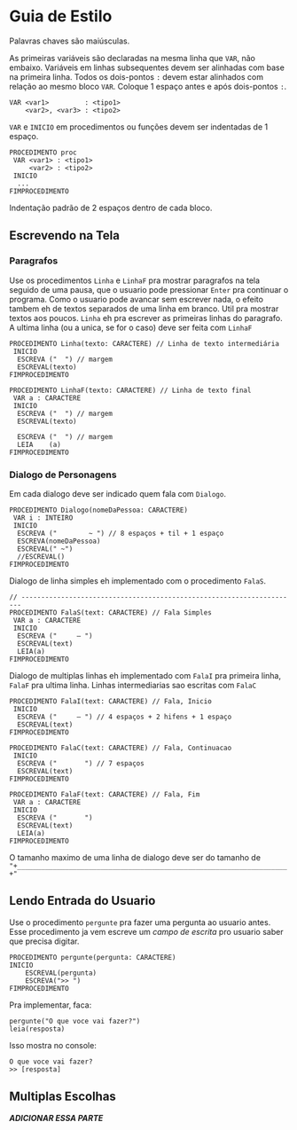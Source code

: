 # Guia de Estilo

Palavras chaves são maiúsculas.

As primeiras variáveis são declaradas na mesma linha que `VAR`, não embaixo. Variáveis em linhas subsequentes devem ser alinhadas com base na primeira linha. Todos os dois-pontos `:` devem estar alinhados com relação ao mesmo bloco `VAR`. Coloque 1 espaço antes e após dois-pontos `:`.

``` alg
VAR <var1>         : <tipo1>
    <var2>, <var3> : <tipo2>
```

`VAR` e `INICIO` em procedimentos ou funções devem ser indentadas de 1 espaço.


``` alg
PROCEDIMENTO proc
 VAR <var1> : <tipo1>
     <var2> : <tipo2>
 INICIO
  ...
FIMPROCEDIMENTO
```

Indentação padrão de 2 espaços dentro de cada bloco.

## Escrevendo na Tela

### Paragrafos
Use os procedimentos `Linha` e `LinhaF` pra mostrar paragrafos na tela seguido de uma pausa, que o usuario pode pressionar `Enter` pra continuar o programa. Como o usuario pode avancar sem escrever nada, o efeito tambem eh de textos separados de uma linha em branco. Util pra mostrar textos aos poucos. `Linha` eh pra escrever as primeiras linhas do paragrafo. A ultima linha (ou a unica, se for o caso) deve ser feita com `LinhaF`

``` alg
PROCEDIMENTO Linha(texto: CARACTERE) // Linha de texto intermediária
 INICIO
  ESCREVA ("  ") // margem
  ESCREVAL(texto)
FIMPROCEDIMENTO

PROCEDIMENTO LinhaF(texto: CARACTERE) // Linha de texto final
 VAR a : CARACTERE
 INICIO
  ESCREVA ("  ") // margem
  ESCREVAL(texto)

  ESCREVA ("  ") // margem
  LEIA    (a)
FIMPROCEDIMENTO
```

### Dialogo de Personagens

Em cada dialogo deve ser indicado quem fala com `Dialogo`.

```
PROCEDIMENTO Dialogo(nomeDaPessoa: CARACTERE)
 VAR i : INTEIRO
 INICIO
  ESCREVA ("        ~ ") // 8 espaços + til + 1 espaço
  ESCREVA(nomeDaPessoa)
  ESCREVAL(" ~")
  //ESCREVAL()
FIMPROCEDIMENTO
```

Dialogo de linha simples eh implementado com o procedimento `FalaS`.

```
// ----------------------------------------------------------------------
PROCEDIMENTO FalaS(text: CARACTERE) // Fala Simples
 VAR a : CARACTERE
 INICIO
  ESCREVA ("     — ")
  ESCREVAL(text)
  LEIA(a)
FIMPROCEDIMENTO
```

Dialogo de multiplas linhas eh implementado com `FalaI` pra primeira linha, `FalaF` pra ultima linha. Linhas intermediarias sao escritas com `FalaC`

```
PROCEDIMENTO FalaI(text: CARACTERE) // Fala, Inicio
 INICIO
  ESCREVA ("     — ") // 4 espaços + 2 hifens + 1 espaço
  ESCREVAL(text)
FIMPROCEDIMENTO

PROCEDIMENTO FalaC(text: CARACTERE) // Fala, Continuacao
 INICIO
  ESCREVA ("       ") // 7 espaços
  ESCREVAL(text)
FIMPROCEDIMENTO

PROCEDIMENTO FalaF(text: CARACTERE) // Fala, Fim
 VAR a : CARACTERE
 INICIO
  ESCREVA ("       ")
  ESCREVAL(text)
  LEIA(a)
FIMPROCEDIMENTO
```

O tamanho maximo de uma linha de dialogo deve ser do tamanho de `"+____________________________________________________________________+"`

## Lendo Entrada do Usuario

Use o procedimento `pergunte` pra fazer uma pergunta ao usuario antes. Esse procedimento ja vem escreve um *campo de escrita* pro usuario saber que precisa digitar.

``` alg
PROCEDIMENTO pergunte(pergunta: CARACTERE)
INICIO
	ESCREVAL(pergunta)
	ESCREVA(">> ")
FIMPROCEDIMENTO
```

Pra implementar, faca:

``` alg
pergunte("O que voce vai fazer?")
leia(resposta)
```

Isso mostra no console:

```
O que voce vai fazer?
>> [resposta]
```

## Multiplas Escolhas

_**ADICIONAR ESSA PARTE**_
